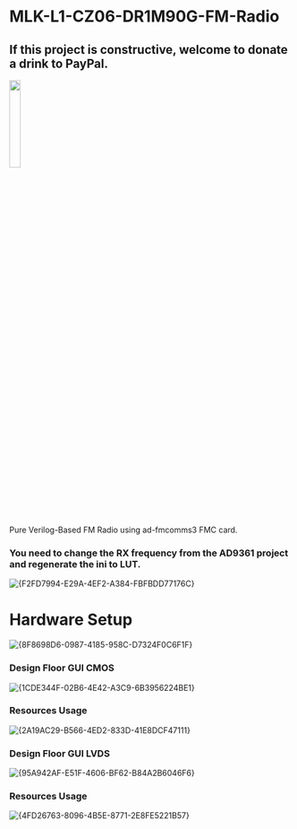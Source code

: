 # MLK-L1-CZ06-DR1M90G-FM-Radio

## If this project is constructive, welcome to donate a drink to PayPal.

<img src="https://github.com/briansune/FPGA-Camera-MIPI-DVP-Verilog/assets/29487339/75ccc568-4f17-48a1-b2af-20211f98896c" style="height:20%; width:20%">

Pure Verilog-Based FM Radio using ad-fmcomms3 FMC card.

### You need to change the RX frequency from the AD9361 project and regenerate the ini to LUT.

![{F2FD7994-E29A-4EF2-A384-FBFBDD77176C}](https://github.com/user-attachments/assets/040a40d7-cc8f-4c3f-89d2-6ca47573bcb9)

# Hardware Setup

![{8F8698D6-0987-4185-958C-D7324F0C6F1F}](https://github.com/user-attachments/assets/76bc980c-d422-47af-98bc-6b9ae9efba7e)

### Design Floor GUI CMOS

![{1CDE344F-02B6-4E42-A3C9-6B3956224BE1}](https://github.com/user-attachments/assets/260f164d-74df-4f7e-9c56-c206bac64881)

### Resources Usage

![{2A19AC29-B566-4ED2-833D-41E8DCF47111}](https://github.com/user-attachments/assets/d2a51e8d-ad36-4751-810b-e0960a879500)

### Design Floor GUI LVDS

![{95A942AF-E51F-4606-BF62-B84A2B6046F6}](https://github.com/user-attachments/assets/7ad79bd3-235b-4980-bd35-d3b7fdd2a955)

### Resources Usage

![{4FD26763-8096-4B5E-8771-2E8FE5221B57}](https://github.com/user-attachments/assets/2d3de470-5424-4b2c-9b32-e1d29ab8348d)
